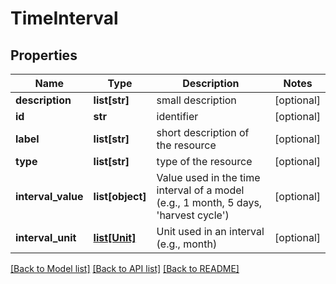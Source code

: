 # TimeInterval

## Properties
Name | Type | Description | Notes
------------ | ------------- | ------------- | -------------
**description** | **list[str]** | small description | [optional] 
**id** | **str** | identifier | [optional] 
**label** | **list[str]** | short description of the resource | [optional] 
**type** | **list[str]** | type of the resource | [optional] 
**interval_value** | **list[object]** | Value used in the time interval of a model (e.g., 1 month, 5 days, &#39;harvest cycle&#39;) | [optional] 
**interval_unit** | [**list[Unit]**](Unit.md) | Unit used in an interval (e.g., month) | [optional] 

[[Back to Model list]](../#documentation-for-models) [[Back to API list]](../#documentation-for-api-endpoints) [[Back to README]](../)


